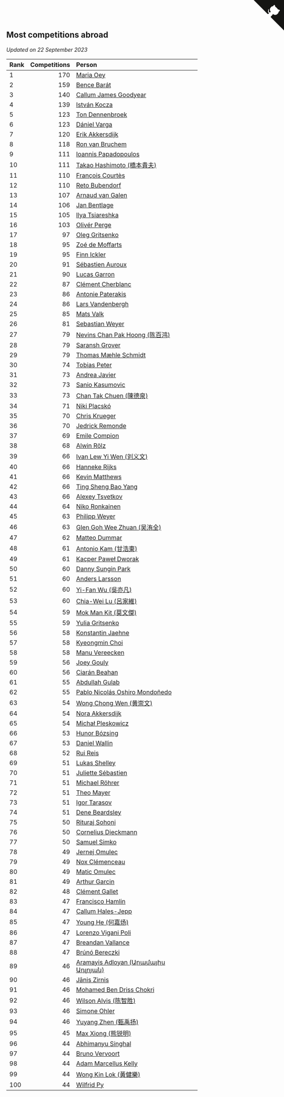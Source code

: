 ## Most competitions abroad

*Updated on 22 September 2023*

| Rank | Competitions | Person |
| :--- | ---: | :--- |
| 1 | 170 | [Maria Oey](https://www.worldcubeassociation.org/persons/2007OEYM01) |
| 2 | 159 | [Bence Barát](https://www.worldcubeassociation.org/persons/2008BARA01) |
| 3 | 140 | [Callum James Goodyear](https://www.worldcubeassociation.org/persons/2012GOOD02) |
| 4 | 139 | [István Kocza](https://www.worldcubeassociation.org/persons/2005KOCZ01) |
| 5 | 123 | [Ton Dennenbroek](https://www.worldcubeassociation.org/persons/2003DENN01) |
| 6 | 123 | [Dániel Varga](https://www.worldcubeassociation.org/persons/2008VARG01) |
| 7 | 120 | [Erik Akkersdijk](https://www.worldcubeassociation.org/persons/2005AKKE01) |
| 8 | 118 | [Ron van Bruchem](https://www.worldcubeassociation.org/persons/2003BRUC01) |
| 9 | 111 | [Ioannis Papadopoulos](https://www.worldcubeassociation.org/persons/2013PAPA01) |
| 10 | 111 | [Takao Hashimoto (橋本貴夫)](https://www.worldcubeassociation.org/persons/2007HASH01) |
| 11 | 110 | [François Courtès](https://www.worldcubeassociation.org/persons/2008COUR01) |
| 12 | 110 | [Reto Bubendorf](https://www.worldcubeassociation.org/persons/2012BUBE01) |
| 13 | 107 | [Arnaud van Galen](https://www.worldcubeassociation.org/persons/2006GALE01) |
| 14 | 106 | [Jan Bentlage](https://www.worldcubeassociation.org/persons/2010BENT01) |
| 15 | 105 | [Ilya Tsiareshka](https://www.worldcubeassociation.org/persons/2012TERE01) |
| 16 | 103 | [Olivér Perge](https://www.worldcubeassociation.org/persons/2007PERG01) |
| 17 | 97 | [Oleg Gritsenko](https://www.worldcubeassociation.org/persons/2011GRIT01) |
| 18 | 95 | [Zoé de Moffarts](https://www.worldcubeassociation.org/persons/2010MOFF02) |
| 19 | 95 | [Finn Ickler](https://www.worldcubeassociation.org/persons/2012ICKL01) |
| 20 | 91 | [Sébastien Auroux](https://www.worldcubeassociation.org/persons/2008AURO01) |
| 21 | 90 | [Lucas Garron](https://www.worldcubeassociation.org/persons/2006GARR01) |
| 22 | 87 | [Clément Cherblanc](https://www.worldcubeassociation.org/persons/2014CHER05) |
| 23 | 86 | [Antonie Paterakis](https://www.worldcubeassociation.org/persons/2012PATE01) |
| 24 | 86 | [Lars Vandenbergh](https://www.worldcubeassociation.org/persons/2003VAND01) |
| 25 | 85 | [Mats Valk](https://www.worldcubeassociation.org/persons/2007VALK01) |
| 26 | 81 | [Sebastian Weyer](https://www.worldcubeassociation.org/persons/2010WEYE02) |
| 27 | 79 | [Nevins Chan Pak Hoong (陈百鸿)](https://www.worldcubeassociation.org/persons/2010CHAN20) |
| 28 | 79 | [Saransh Grover](https://www.worldcubeassociation.org/persons/2014GROV01) |
| 29 | 79 | [Thomas Mæhle Schmidt](https://www.worldcubeassociation.org/persons/2013SCHM02) |
| 30 | 74 | [Tobias Peter](https://www.worldcubeassociation.org/persons/2014PETE03) |
| 31 | 73 | [Andrea Javier](https://www.worldcubeassociation.org/persons/2010JAVI01) |
| 32 | 73 | [Sanio Kasumovic](https://www.worldcubeassociation.org/persons/2009KASU01) |
| 33 | 73 | [Chan Tak Chuen (陳德泉)](https://www.worldcubeassociation.org/persons/2007CHUE01) |
| 34 | 71 | [Niki Placskó](https://www.worldcubeassociation.org/persons/2008PLAC01) |
| 35 | 70 | [Chris Krueger](https://www.worldcubeassociation.org/persons/2006KRUE01) |
| 36 | 70 | [Jedrick Remonde](https://www.worldcubeassociation.org/persons/2008REMO01) |
| 37 | 69 | [Emile Compion](https://www.worldcubeassociation.org/persons/2007COMP01) |
| 38 | 68 | [Alwin Rölz](https://www.worldcubeassociation.org/persons/2016ROLZ01) |
| 39 | 66 | [Ivan Lew Yi Wen (刘义文)](https://www.worldcubeassociation.org/persons/2012WENI01) |
| 40 | 66 | [Hanneke Rijks](https://www.worldcubeassociation.org/persons/2008RIJK01) |
| 41 | 66 | [Kevin Matthews](https://www.worldcubeassociation.org/persons/2010MATT02) |
| 42 | 66 | [Ting Sheng Bao Yang](https://www.worldcubeassociation.org/persons/2008BAOY01) |
| 43 | 66 | [Alexey Tsvetkov](https://www.worldcubeassociation.org/persons/2017TSVE02) |
| 44 | 64 | [Niko Ronkainen](https://www.worldcubeassociation.org/persons/2010RONK01) |
| 45 | 63 | [Philipp Weyer](https://www.worldcubeassociation.org/persons/2010WEYE01) |
| 46 | 63 | [Glen Goh Wee Zhuan (吴洧全)](https://www.worldcubeassociation.org/persons/2015ZHUA01) |
| 47 | 62 | [Matteo Dummar](https://www.worldcubeassociation.org/persons/2017DUMM01) |
| 48 | 61 | [Antonio Kam (甘浩東)](https://www.worldcubeassociation.org/persons/2017TUNG13) |
| 49 | 61 | [Kacper Paweł Dworak](https://www.worldcubeassociation.org/persons/2020DWOR01) |
| 50 | 60 | [Danny Sungin Park](https://www.worldcubeassociation.org/persons/2015PARK13) |
| 51 | 60 | [Anders Larsson](https://www.worldcubeassociation.org/persons/2003LARS01) |
| 52 | 60 | [Yi-Fan Wu (吳亦凡)](https://www.worldcubeassociation.org/persons/2010WUIF01) |
| 53 | 60 | [Chia-Wei Lu (呂家維)](https://www.worldcubeassociation.org/persons/2007LUCH01) |
| 54 | 59 | [Mok Man Kit (莫文傑)](https://www.worldcubeassociation.org/persons/2009KITM01) |
| 55 | 59 | [Yulia Gritsenko](https://www.worldcubeassociation.org/persons/2012SIDO01) |
| 56 | 58 | [Konstantin Jaehne](https://www.worldcubeassociation.org/persons/2015JAEH01) |
| 57 | 58 | [Kyeongmin Choi](https://www.worldcubeassociation.org/persons/2017CHOI07) |
| 58 | 58 | [Manu Vereecken](https://www.worldcubeassociation.org/persons/2010VERE01) |
| 59 | 56 | [Joey Gouly](https://www.worldcubeassociation.org/persons/2007GOUL01) |
| 60 | 56 | [Ciarán Beahan](https://www.worldcubeassociation.org/persons/2012BEAH01) |
| 61 | 55 | [Abdullah Gulab](https://www.worldcubeassociation.org/persons/2014GULA02) |
| 62 | 55 | [Pablo Nicolás Oshiro Mondoñedo](https://www.worldcubeassociation.org/persons/2010MOND01) |
| 63 | 54 | [Wong Chong Wen (黄崇文)](https://www.worldcubeassociation.org/persons/2014WENW01) |
| 64 | 54 | [Nora Akkersdijk](https://www.worldcubeassociation.org/persons/2009CHRI03) |
| 65 | 54 | [Michał Pleskowicz](https://www.worldcubeassociation.org/persons/2009PLES01) |
| 66 | 53 | [Hunor Bózsing](https://www.worldcubeassociation.org/persons/2009BOZS01) |
| 67 | 53 | [Daniel Wallin](https://www.worldcubeassociation.org/persons/2013WALL03) |
| 68 | 52 | [Rui Reis](https://www.worldcubeassociation.org/persons/2015REIS02) |
| 69 | 51 | [Lukas Shelley](https://www.worldcubeassociation.org/persons/2016SHEL03) |
| 70 | 51 | [Juliette Sébastien](https://www.worldcubeassociation.org/persons/2014SEBA01) |
| 71 | 51 | [Michael Röhrer](https://www.worldcubeassociation.org/persons/2009ROHR01) |
| 72 | 51 | [Theo Mayer](https://www.worldcubeassociation.org/persons/2012MAYE01) |
| 73 | 51 | [Igor Tarasov](https://www.worldcubeassociation.org/persons/2016TARA04) |
| 74 | 51 | [Dene Beardsley](https://www.worldcubeassociation.org/persons/2009BEAR01) |
| 75 | 50 | [Rituraj Sohoni](https://www.worldcubeassociation.org/persons/2012SOHO01) |
| 76 | 50 | [Cornelius Dieckmann](https://www.worldcubeassociation.org/persons/2009DIEC01) |
| 77 | 50 | [Samuel Simko](https://www.worldcubeassociation.org/persons/2016SIMK01) |
| 78 | 49 | [Jernej Omulec](https://www.worldcubeassociation.org/persons/2010OMUL01) |
| 79 | 49 | [Nox Clémenceau](https://www.worldcubeassociation.org/persons/2015CLEM03) |
| 80 | 49 | [Matic Omulec](https://www.worldcubeassociation.org/persons/2010OMUL02) |
| 81 | 49 | [Arthur Garcin](https://www.worldcubeassociation.org/persons/2014GARC27) |
| 82 | 48 | [Clément Gallet](https://www.worldcubeassociation.org/persons/2004GALL02) |
| 83 | 47 | [Francisco Hamlin](https://www.worldcubeassociation.org/persons/2012HAML01) |
| 84 | 47 | [Callum Hales-Jepp](https://www.worldcubeassociation.org/persons/2012HALE01) |
| 85 | 47 | [Young He (何嘉炀)](https://www.worldcubeassociation.org/persons/2014HEYO01) |
| 86 | 47 | [Lorenzo Vigani Poli](https://www.worldcubeassociation.org/persons/2007POLI01) |
| 87 | 47 | [Breandan Vallance](https://www.worldcubeassociation.org/persons/2007VALL01) |
| 88 | 47 | [Brúnó Bereczki](https://www.worldcubeassociation.org/persons/2008BERE01) |
| 89 | 46 | [Aramayis Adloyan (Արամայիս Ադլոյան)](https://www.worldcubeassociation.org/persons/2012ADLO01) |
| 90 | 46 | [Jānis Zirnis](https://www.worldcubeassociation.org/persons/2013ZIRN01) |
| 91 | 46 | [Mohamed Ben Driss Chokri](https://www.worldcubeassociation.org/persons/2015CHOK01) |
| 92 | 46 | [Wilson Alvis (陈智胜)](https://www.worldcubeassociation.org/persons/2011ALVI01) |
| 93 | 46 | [Simone Ohler](https://www.worldcubeassociation.org/persons/2014OHLE01) |
| 94 | 46 | [Yuyang Zhen (甄禹扬)](https://www.worldcubeassociation.org/persons/2013ZHEN11) |
| 95 | 45 | [Max Xiong (熊锐明)](https://www.worldcubeassociation.org/persons/2015XION03) |
| 96 | 44 | [Abhimanyu Singhal](https://www.worldcubeassociation.org/persons/2013SING12) |
| 97 | 44 | [Bruno Vervoort](https://www.worldcubeassociation.org/persons/2011VERV01) |
| 98 | 44 | [Adam Marcellus Kelly](https://www.worldcubeassociation.org/persons/2016KELL10) |
| 99 | 44 | [Wong Kin Lok (黃健樂)](https://www.worldcubeassociation.org/persons/2014LOKW01) |
| 100 | 44 | [Wilfrid Py](https://www.worldcubeassociation.org/persons/2016PYWI01) |


<a href="https://github.com/JustinTimeCuber/wca_statistics" class="github-corner" aria-label="View source on Github"><svg width="80" height="80" viewBox="0 0 250 250" style="fill:#151513; color:#fff; position: absolute; top: 0; border: 0; right: 0;" aria-hidden="true"><path d="M0,0 L115,115 L130,115 L142,142 L250,250 L250,0 Z"></path><path d="M128.3,109.0 C113.8,99.7 119.0,89.6 119.0,89.6 C122.0,82.7 120.5,78.6 120.5,78.6 C119.2,72.0 123.4,76.3 123.4,76.3 C127.3,80.9 125.5,87.3 125.5,87.3 C122.9,97.6 130.6,101.9 134.4,103.2" fill="currentColor" style="transform-origin: 130px 106px;" class="octo-arm"></path><path d="M115.0,115.0 C114.9,115.1 118.7,116.5 119.8,115.4 L133.7,101.6 C136.9,99.2 139.9,98.4 142.2,98.6 C133.8,88.0 127.5,74.4 143.8,58.0 C148.5,53.4 154.0,51.2 159.7,51.0 C160.3,49.4 163.2,43.6 171.4,40.1 C171.4,40.1 176.1,42.5 178.8,56.2 C183.1,58.6 187.2,61.8 190.9,65.4 C194.5,69.0 197.7,73.2 200.1,77.6 C213.8,80.2 216.3,84.9 216.3,84.9 C212.7,93.1 206.9,96.0 205.4,96.6 C205.1,102.4 203.0,107.8 198.3,112.5 C181.9,128.9 168.3,122.5 157.7,114.1 C157.9,116.9 156.7,120.9 152.7,124.9 L141.0,136.5 C139.8,137.7 141.6,141.9 141.8,141.8 Z" fill="currentColor" class="octo-body"></path></svg></a><style>.github-corner:hover .octo-arm{animation:octocat-wave 560ms ease-in-out}@keyframes octocat-wave{0%,100%{transform:rotate(0)}20%,60%{transform:rotate(-25deg)}40%,80%{transform:rotate(10deg)}}@media (max-width:500px){.github-corner:hover .octo-arm{animation:none}.github-corner .octo-arm{animation:octocat-wave 560ms ease-in-out}}</style>
